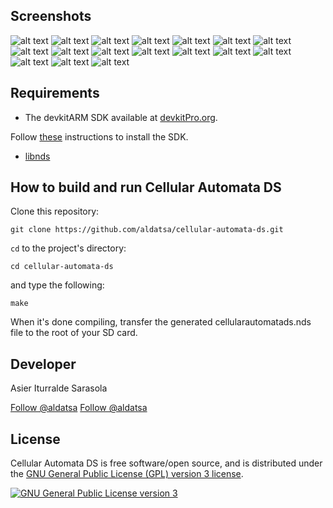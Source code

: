Screenshots
------------

![alt text](assets/img/screenshots/automata-selection.png "Automata selection menu")
![alt text](assets/img/screenshots/elementary-cellular-automata-rule-30.png "Elementary cellular automata rule 30")
![alt text](assets/img/screenshots/elementary-cellular-automata-rule-126-random.png "Elementary cellular automata rule 126 random initial state")
![alt text](assets/img/screenshots/langton-ant.png "Langton's ant")
![alt text](assets/img/screenshots/langton-hexagonal-ant.png "Langton's hexagonal ant")
![alt text](assets/img/screenshots/boolean-automata-von-neumann-neighborhood.png "Boolean automata Von Neumann neighborhood")
![alt text](assets/img/screenshots/boolean-automata-moore-neighborhood.png "Boolean automata Moore neighborhood")
![alt text](assets/img/screenshots/boolean-hexagonal-automata.png "Boolean hexagonal automata")
![alt text](assets/img/screenshots/boolean-triangular-automata.png "Boolean triangular automata Von Neumann neighborhood")
![alt text](assets/img/screenshots/boolean-triangular-automata-moore-neighborhood.png "Boolean triangular automata Moore neighborhood")
![alt text](assets/img/screenshots/conway-game-of-life.png "Conway's game of life")
![alt text](assets/img/screenshots/munching-squares.png "Munching squares")
![alt text](assets/img/screenshots/BML-traffic-model.png "BML traffic model")
![alt text](assets/img/screenshots/cyclic-cellular-automata.png "Cyclic cellular automata")
![alt text](assets/img/screenshots/stepping-stone.png "Stepping stone")
![alt text](assets/img/screenshots/color-selection-menu.png "Color selection menu")
![alt text](assets/img/screenshots/language-selection.png "Language selection menu")

Requirements
------------

* The devkitARM SDK available at [devkitPro.org](http://devkitpro.org).

Follow [these](http://devkitpro.org/wiki/Getting_Started/devkitARM) instructions to install the SDK.

* [libnds](http://libnds.devkitpro.org/)


How to build and run Cellular Automata DS
-----------------------------------------

Clone this repository:

    git clone https://github.com/aldatsa/cellular-automata-ds.git

`cd` to the project's directory:

    cd cellular-automata-ds

and type the following:

    make

When it's done compiling, transfer the generated cellularautomatads.nds file to the root of your SD card.

Developer
---------

Asier Iturralde Sarasola

<span class="social-buttons">
    <!-- Place this tag where you want the button to render. -->
    <a data-style="mega" href="https://github.com/aldatsa" class="github-button">Follow @aldatsa</a>
    <!-- Place this tag right after the last button or just before your close body tag. -->
    <script async defer id="github-bjs" src="https://buttons.github.io/buttons.js"></script>
    <a href="https://twitter.com/aldatsa" class="twitter-follow-button" data-show-count="false" data-size="large">Follow @aldatsa</a>
    <script>!function(d,s,id){var js,fjs=d.getElementsByTagName(s)[0],p=/^http:/.test(d.location)?'http':'https';if(!d.getElementById(id)){js=d.createElement(s);js.id=id;js.src=p+'://platform.twitter.com/widgets.js';fjs.parentNode.insertBefore(js,fjs);}}(document, 'script', 'twitter-wjs');</script>
</span>

License
-------

Cellular Automata DS is free software/open source, and is distributed under the [GNU General Public License (GPL) version 3 license](http://www.gnu.org/licenses/gpl.html).

<a class="license" rel="license" href="http://www.gnu.org/licenses/gpl.html"><img alt="GNU General Public License version 3" style="border-width:0" src="assets/img/GPLv3_Logo.svg.png" /></a>
